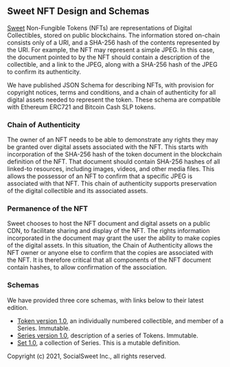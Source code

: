 ## Sweet NFT Design and Schemas

[Sweet](https://sweet.io) Non-Fungible Tokens (NFTs) are representations of Digital Collectibles, stored on public blockchains. 
The information stored on-chain consists only of a URI, and a SHA-256 hash of the contents represented by the URI.
For example, the NFT may represent a simple JPEG.  In this case, the document pointed to by the NFT should contain
a description of the collectible, and a link to the JPEG, along with a SHA-256 hash of the JPEG to confirm its 
authenticity.  

We have published JSON Schema for describing NFTs, with provision for copyright notices, terms and conditions,
and a chain of authenticity for all digital assets needed to represent the token.  These schema are compatible with
Ethereum ERC721 and Bitcoin Cash SLP tokens.

### Chain of Authenticity

The owner of an NFT needs to be able to demonstrate any rights they may be granted over digital assets associated 
with the NFT.  This starts with incorporation of the SHA-256 hash of the token document in the blockchain definition 
of the NFT.  That document should contain SHA-256 hashes of all linked-to resources, including images, videos, 
and other media files.  This allows the possessor of an NFT to confirm that a specific JPEG is associated with that 
NFT.  This chain of authenticity supports preservation of the digital collectible and its associated assets.

### Permanence of the NFT

Sweet chooses to host the NFT document and digital assets on a public CDN, to facilitate sharing and display of the
NFT.  The rights information incorporated in the document may grant the user the ability to make copies of the 
digital assets.  In this situation, the Chain of Authenticity allows the NFT owner or anyone else to confirm that the 
copies are associated with the NFT.  It is therefore critical that all components of the NFT document contain hashes, to
allow confirmation of the association.

### Schemas

We have provided three core schemas, with links below to their latest edition.

* [Token version 1.0](./collectibles/token-1.0.json), an individually numbered collectible, and member of a Series.  Immutable.
* [Series version 1.0](./collectibles/series-1.0.json), description of a series of Tokens.  Immutable.
* [Set 1.0](./collectibles/set-1.0.json), a collection of Series.  This is a mutable definition.


Copyright (c) 2021, SocialSweet Inc., all rights reserved. 